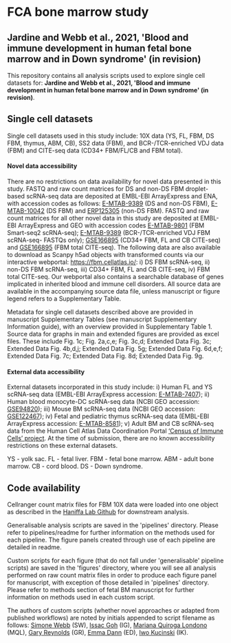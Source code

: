 # FCA bone marrow study
## Jardine and Webb et al., 2021, 'Blood and immune development in human fetal bone marrow and in Down syndrome' (in revision)

This repository contains all analysis scripts used to explore single cell datasets for: **Jardine and Webb et al., 2021, 'Blood and immune development in human fetal bone marrow and in Down syndrome' (in revision)**.

## Single cell datasets 

Single cell datasets used in this study include: 10X data (YS, FL, FBM, DS FBM, thymus, ABM, CB), SS2 data (FBM), and BCR-/TCR-enriched VDJ data (FBM) and CITE-seq data (CD34+ FBM/FL/CB and FBM total). 

#### Novel data accessibility
There are no restrictions on data availability for novel data presented in this study. FASTQ and raw count matrices for DS and non-DS FBM droplet-based scRNA-seq data are deposited at EMBL-EBI ArrayExpress and ENA, with accession codes as follows: [E-MTAB-9389](https://www.ebi.ac.uk/arrayexpress/experiments/E-MTAB-9389/) (DS and non-DS FBM), [E-MTAB-10042](https://www.ebi.ac.uk/arrayexpress/experiments/E-MTAB-10042/) (DS FBM) and [ERP125305](https://www.ebi.ac.uk/ena/browser/view/PRJEB41514) (non-DS FBM). FASTQ and raw count matrices for all other novel data in this study are deposited at EMBL-EBI ArrayExpress and GEO with accession codes [E-MTAB-9801](https://www.ebi.ac.uk/arrayexpress/experiments/E-MTAB-9801/) (FBM Smart-seq2 scRNA-seq); [E-MTAB-9389](https://www.ebi.ac.uk/arrayexpress/experiments/E-MTAB-9389/) (BCR-/TCR-enriched VDJ FBM scRNA-seq- FASTQs only); [GSE166895](https://www.ncbi.nlm.nih.gov/geo/query/acc.cgi?acc=GSE166895) (CD34+ FBM, FL and CB CITE-seq) and [GSE166895](https://www.ncbi.nlm.nih.gov/geo/query/acc.cgi?acc=GSE166895) (FBM total CITE-seq). The following data are also available to download as Scanpy h5ad objects with transformed counts via our interactive webportal: https://fbm.cellatlas.io/: i) DS FBM scRNA-seq, ii) non-DS FBM scRNA-seq, iii) CD34+ FBM, FL and CB CITE-seq, iv) FBM total CITE-seq. Our webportal also contains a searchable database of genes implicated in inherited blood and immune cell disorders. All source data are available in the accompanying source data file, unless manuscript or figure legend refers to a Supplementary Table. 

Metadata for single cell datasets described above are provided in manuscript Supplementary Tables (see manuscript Supplementary Information guide), with an overview provided in Supplementary Table 1. Source data for graphs in main and extended figures are provided as excel files. These include Fig. 1c; Fig. 2a,c,e; Fig. 3c,d; Extended Data Fig. 3c; Extended Data Fig. 4b,d,j; Extended Data Fig. 5g; Extended Data Fig. 6d,e,f; Extended Data Fig. 7c; Extended Data Fig. 8d; Extended Data Fig. 9g.   

#### External data accessibility
External datasets incorporated in this study include: i) Human FL and YS scRNA-seq data (EMBL-EBI ArrayExpress accession: [E-MTAB-7407](https://www.ebi.ac.uk/arrayexpress/experiments/E-MTAB-7407/)); ii) Human blood monocyte-DC scRNA-seq data (NCBI GEO accession: [GSE94820](https://www.ncbi.nlm.nih.gov/geo/query/acc.cgi?acc=GSE94820)); iii) Mouse BM scRNA-seq data (NCBI GEO accession: [GSE122467](https://www.ncbi.nlm.nih.gov/geo/query/acc.cgi?acc=GSE122467)); iv) Fetal and pediatric thymus scRNA-seq data (EMBL-EBI ArrayExpress accession: [E-MTAB-8581](https://www.ebi.ac.uk/arrayexpress/experiments/E-MTAB-8581/)); v) Adult BM and CB scRNA-seq data from the Human Cell Atlas Data Coordination Portal [‘Census of Immune Cells’ project](https://data.humancellatlas.org/explore/projects/cc95ff89-2e68-4a08-a234-480eca21ce79). At the time of submission, there are no known accessibility restrictions on these external datasets. 

YS - yolk sac. FL - fetal liver. FBM - fetal bone marrow. ABM - adult bone marrow. CB - cord blood. DS - Down syndrome.

## Code availability

Cellranger count matrix files for FBM 10X data were loaded into one object as described in the [Haniffa Lab Github](https://github.com/haniffalab/FCA_liver) for downstream analysis. 

Generalisable analysis scripts are saved in the 'pipelines' directory. Please refer to pipelines/readme for further information on the methods used for each pipeline. The figure panels created through use of each pipeline are detailed in readme.

Custom scripts for each figure (that do not fall under 'generalisable' pipeline scripts) are saved in the 'figures' directory, where you will see all analysis performed on raw count matrix files in order to produce each figure panel for manuscript, with exception of those detailed in 'pipelines' directory. Please refer to methods section of fetal BM manuscript for further information on methods used in each custom script. 

The authors of custom scripts (whether novel approaches or adapted from published workflows) are noted by initials appended to script filename as follows: [Simone Webb](https://github.com/simonewebb) (SW), [Issac Goh](https://github.com/Issacgoh) (IG), [Mariana Quiroga Londono](https://github.com/marianaql) (MQL), [Gary Reynolds](https://github.com/greynolds81) (GR), [Emma Dann](https://github.com/emdann) (ED), [Iwo Kucinski](https://github.com/Iwo-K) (IK).
